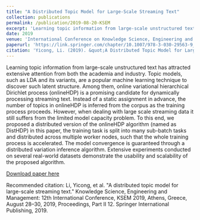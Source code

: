```yaml
---
title: "A Distributed Topic Model for Large-Scale Streaming Text"
collection: publications
permalink: /publication/2019-08-20-KSEM
excerpt: 'Learning topic information from large-scale unstructured text has attracted extensive attention from both the academia and industry. Topic models, such as LDA and its variants, are a popular machine learning technique to discover such latent structure. Among them, online variational hierarchical Dirichlet process (onlineHDP) is a promising candidate for dynamically processing streaming text. Instead of a static assignment in advance, the number of topics in onlineHDP is inferred from the corpus as the training process proceeds. However, when dealing with large scale streaming data it still suffers from the limited model capacity problem. To this end, we proposed a distributed version of the onlineHDP algorithm (named as DistHDP) in this paper, the training task is split into many sub-batch tasks and distributed across multiple worker nodes, such that the whole training process is accelerated. The model convergence is guaranteed through a distributed variation inference algorithm. Extensive experiments conducted on several real-world datasets demonstrate the usability and scalability of the proposed algorithm.'
date: 2019
venue: 'International Conference on Knowledge Science, Engineering and Management'
paperurl: 'https://link.springer.com/chapter/10.1007/978-3-030-29563-9_4'
citation: 'Yicong, Li. (2019). &quot;A Distributed Topic Model for Large-Scale Streaming Text.&quot; <i>International Conference on Knowledge Science, Engineering and Management</i>.'
---
```


Learning topic information from large-scale unstructured text has attracted extensive attention from both the academia and industry. Topic models, such as LDA and its variants, are a popular machine learning technique to discover such latent structure. Among them, online variational hierarchical Dirichlet process (onlineHDP) is a promising candidate for dynamically processing streaming text. Instead of a static assignment in advance, the number of topics in onlineHDP is inferred from the corpus as the training process proceeds. However, when dealing with large scale streaming data it still suffers from the limited model capacity problem. To this end, we proposed a distributed version of the onlineHDP algorithm (named as DistHDP) in this paper, the training task is split into many sub-batch tasks and distributed across multiple worker nodes, such that the whole training process is accelerated. The model convergence is guaranteed through a distributed variation inference algorithm. Extensive experiments conducted on several real-world datasets demonstrate the usability and scalability of the proposed algorithm.

[Download paper here](https://link.springer.com/chapter/10.1007/978-3-030-29563-9_4)

Recommended citation: Li, Yicong, et al. "A distributed topic model for large-scale streaming text." Knowledge Science, Engineering and Management: 12th International Conference, KSEM 2019, Athens, Greece, August 28–30, 2019, Proceedings, Part II 12. Springer International Publishing, 2019.
